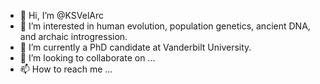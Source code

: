 - 👋 Hi, I’m @KSVelArc
- 👀 I’m interested in human evolution, population genetics, ancient DNA, and archaic introgression.
- 🌱 I’m currently a PhD candidate at Vanderbilt University.
- 💞️ I’m looking to collaborate on ...
- 📫 How to reach me ...

<!---
KSVelArc/KSVelArc is a ✨ special ✨ repository because its `README.md` (this file) appears on your GitHub profile.
You can click the Preview link to take a look at your changes.
--->
